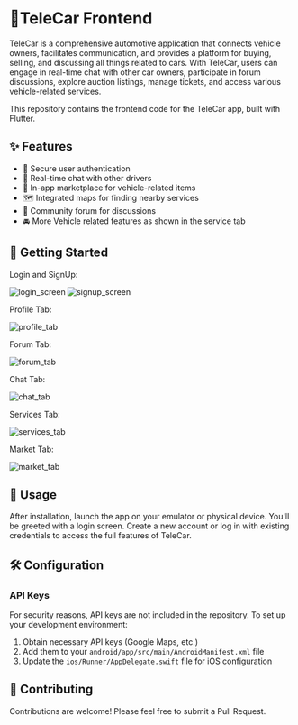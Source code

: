 # 🚗TeleCar Frontend

TeleCar is a comprehensive automotive application that connects vehicle owners, facilitates communication, and provides a platform for buying, selling, and discussing all things related to cars. With TeleCar, users can engage in real-time chat with other car owners, participate in forum discussions, explore auction listings, manage tickets, and access various vehicle-related services.

This repository contains the frontend code for the TeleCar app, built with Flutter.



## ✨ Features

- 🔐 Secure user authentication
- 💬 Real-time chat with other drivers
- 🛒 In-app marketplace for vehicle-related items
- 🗺️ Integrated maps for finding nearby services
- 📣 Community forum for discussions
- 🚘 More Vehicle related features as shown in the service tab
  

## 🚀 Getting Started


Login and SignUp:

![login_screen](https://github.com/user-attachments/assets/b54524cd-d394-4dfa-a232-511c4a76852d)   ![signup_screen](https://github.com/user-attachments/assets/4bdf5300-4b1c-41a0-b371-0dc051c9ca99)


Profile Tab:

![profile_tab](https://github.com/user-attachments/assets/9b905551-8cee-4007-9c5b-5a9d752c1a5e)


Forum Tab:

![forum_tab](https://github.com/user-attachments/assets/f06fcdf0-6488-4c3f-8692-9919027b1ca5)


Chat Tab:

![chat_tab](https://github.com/user-attachments/assets/532aeb5f-8e6c-46e8-ac2e-5c124dac097d)


Services Tab:

![services_tab](https://github.com/user-attachments/assets/579c1729-ceb8-4a70-9919-bec098141c3f)


Market Tab:

![market_tab](https://github.com/user-attachments/assets/8e44e1e5-240e-46ff-81cc-2ea520bc55e3)



## 📱 Usage

After installation, launch the app on your emulator or physical device. You'll be greeted with a login screen. Create a new account or log in with existing credentials to access the full features of TeleCar.

## 🛠️ Configuration

### API Keys

For security reasons, API keys are not included in the repository. To set up your development environment:

1. Obtain necessary API keys (Google Maps, etc.)
2. Add them to your `android/app/src/main/AndroidManifest.xml` file
3. Update the `ios/Runner/AppDelegate.swift` file for iOS configuration

## 🤝 Contributing

Contributions are welcome! Please feel free to submit a Pull Request.




